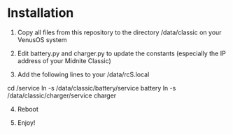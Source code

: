 # Installation

1. Copy all files from this repository to the directory /data/classic on your VenusOS system

2. Edit battery.py and charger.py to update the constants (especially the IP address of your Midnite Classic)

3. Add the following lines to your /data/rcS.local

cd /service
ln -s /data/classic/battery/service battery
ln -s /data/classic/charger/service charger

4. Reboot

5. Enjoy!
